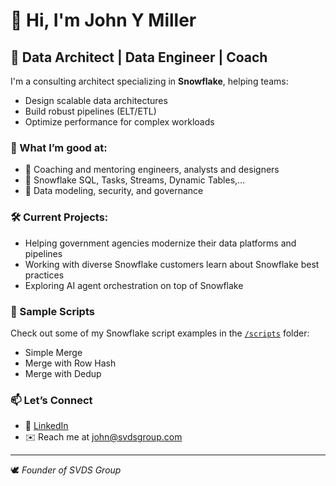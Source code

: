 # 👋 Hi, I'm John Y Miller

## 🚀 Data Architect | Data Engineer | Coach

I'm a consulting architect specializing in **Snowflake**, helping teams:
- Design scalable data architectures
- Build robust pipelines (ELT/ETL)
- Optimize performance for complex workloads

### 🧠 What I’m good at:
- 🔹 Coaching and mentoring engineers, analysts and designers
- 🔹 Snowflake SQL, Tasks, Streams, Dynamic Tables,...
- 🔹 Data modeling, security, and governance

### 🛠 Current Projects:
- Helping government agencies modernize their data platforms and pipelines
- Working with diverse Snowflake customers learn about Snowflake best practices
- Exploring AI agent orchestration on top of Snowflake

### 🧪 Sample Scripts  
Check out some of my Snowflake script examples in the [`/scripts`](./scripts) folder:
- Simple Merge 
- Merge with Row Hash
- Merge with Dedup

### 📫 Let’s Connect
- 💼 [LinkedIn](https://www.linkedin.com/in/jymiller)
- ✉️ Reach me at john@svdsgroup.com

---

🕊️ *Founder of SVDS Group*
